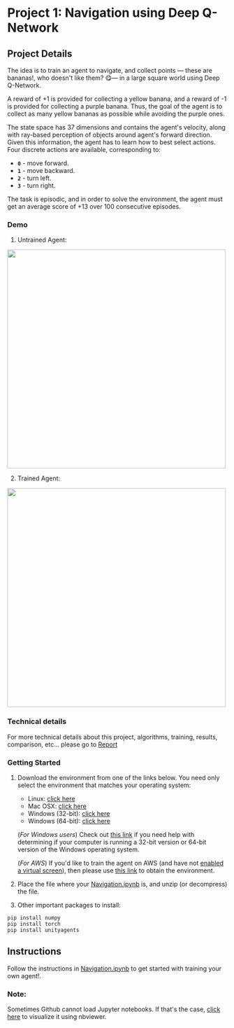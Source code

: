 # Project 1: Navigation using Deep Q-Network

## Project Details
The idea is to train an agent to navigate, and collect points — these are bananas!, who doesn't like them? 😋— in a large square world using Deep Q-Network.

A reward of +1 is provided for collecting a yellow banana, and a reward of -1 is provided for collecting a purple banana.  Thus, the goal of the agent is to collect as many yellow bananas as possible while avoiding the purple ones.  

The state space has 37 dimensions and contains the agent's velocity, along with ray-based perception of objects around agent's forward direction.  Given this information, the agent has to learn how to best select actions. Four discrete actions are available, corresponding to:
- **`0`** - move forward.
- **`1`** - move backward.
- **`2`** - turn left.
- **`3`** - turn right.

The task is episodic, and in order to solve the environment, the agent must get an average score of +13 over 100 consecutive episodes.

### Demo
1. Untrained Agent:
<img src="recordings/untrained_agent.gif" width="500" />

2. Trained Agent:
<img src="recordings/trained_agent.gif" width="500" />

### Technical details
For more technical details about this project, algorithms, training, results, comparison, etc... please go to [Report](Report.md)

### Getting Started
1. Download the environment from one of the links below. You need only select the environment that matches your operating system:
    - Linux: [click here](https://s3-us-west-1.amazonaws.com/udacity-drlnd/P1/Banana/Banana_Linux.zip)
    - Mac OSX: [click here](https://s3-us-west-1.amazonaws.com/udacity-drlnd/P1/Banana/Banana.app.zip)
    - Windows (32-bit): [click here](https://s3-us-west-1.amazonaws.com/udacity-drlnd/P1/Banana/Banana_Windows_x86.zip)
    - Windows (64-bit): [click here](https://s3-us-west-1.amazonaws.com/udacity-drlnd/P1/Banana/Banana_Windows_x86_64.zip)
    
    (_For Windows users_) Check out [this link](https://support.microsoft.com/en-us/help/827218/how-to-determine-whether-a-computer-is-running-a-32-bit-version-or-64) if you need help with determining if your computer is running a 32-bit version or 64-bit version of the Windows operating system.

    (_For AWS_) If you'd like to train the agent on AWS (and have not [enabled a virtual screen](https://github.com/Unity-Technologies/ml-agents/blob/master/docs/Training-on-Amazon-Web-Service.md)), then please use [this link](https://s3-us-west-1.amazonaws.com/udacity-drlnd/P1/Banana/Banana_Linux_NoVis.zip) to obtain the environment.

2. Place the file where your [Navigation.ipynb](Navigation.ipynb) is, and unzip (or decompress) the file. 

3. Other important packages to install:
```
pip install numpy
pip install torch
pip install unityagents
```

## Instructions
Follow the instructions in [Navigation.ipynb](Navigation.ipynb) to get started with training your own agent!. 

### Note:
Sometimes Github cannot load Jupyter notebooks. If that's the case, [click here](https://nbviewer.jupyter.org/github/jscriptcoder/Navigation-Deep-Q-Network/blob/master/Navigation.ipynb) to visualize it using nbviewer.

<!-- sort 1 -->
